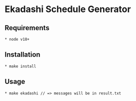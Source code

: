 # Ekadashi Schedule Generator

## Requirements
    * node v18+

## Installation
    * make install

## Usage
    * make ekadashi // => messages will be in result.txt
